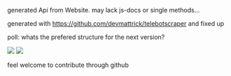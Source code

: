 generated Api from Website. may lack js-docs or single methods...


generated with https://github.com/devmattrick/telebotscraper 
and fixed up




poll: whats the prefered structure for the next version?

[![](https://api.gh-polls.com/poll/01ET2YS8J3ZJ1ST38MP1KRQ7R4/abstract%20class%20-%20current%20setup)](https://api.gh-polls.com/poll/01ET2YS8J3ZJ1ST38MP1KRQ7R4/abstract%20class%20-%20current%20setup/vote)
[![](https://api.gh-polls.com/poll/01ET2YS8J3ZJ1ST38MP1KRQ7R4/just%20types%20-%20pls%20discuss%20in%20github%20issues)](https://api.gh-polls.com/poll/01ET2YS8J3ZJ1ST38MP1KRQ7R4/just%20types%20-%20pls%20discuss%20in%20github%20issues/vote)



feel welcome to contribute through github
